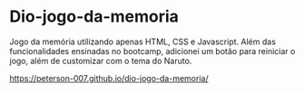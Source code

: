 # Dio-jogo-da-memoria
Jogo da memória utilizando apenas HTML, CSS e Javascript.
Além das funcionalidades ensinadas no bootcamp, adicionei um botão para reiniciar o jogo, além de customizar com o tema do Naruto.

https://peterson-007.github.io/dio-jogo-da-memoria/

